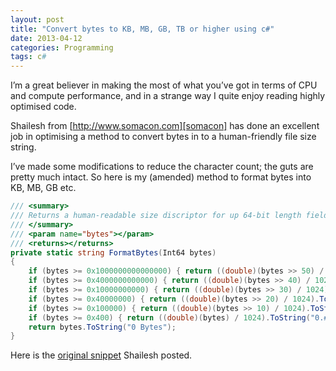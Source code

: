 ```yaml
---
layout: post
title: "Convert bytes to KB, MB, GB, TB or higher using c#"
date: 2013-04-12
categories: Programming
tags: c#
---
```


I’m a great believer in making the most of what you’ve got in terms of CPU and compute performance, and in a strange way I quite enjoy reading highly optimised code.

Shailesh from [http://www.somacon.com][somacon] has done an excellent job in optimising a method to convert bytes in to a human-friendly file size string.

I’ve made some modifications to reduce the character count; the guts are pretty much intact. So here is my (amended) method to format bytes into KB, MB, GB etc.

```csharp
/// <summary>
/// Returns a human-readable size discriptor for up 64-bit length fields
/// </summary>
/// <param name="bytes"></param>
/// <returns></returns>
private static string FormatBytes(Int64 bytes)
{
	if (bytes >= 0x1000000000000000) { return ((double)(bytes >> 50) / 1024).ToString("0.### EB"); }
	if (bytes >= 0x4000000000000) { return ((double)(bytes >> 40) / 1024).ToString("0.### PB"); }
	if (bytes >= 0x10000000000) { return ((double)(bytes >> 30) / 1024).ToString("0.### TB"); }
	if (bytes >= 0x40000000) { return ((double)(bytes >> 20) / 1024).ToString("0.### GB"); }
	if (bytes >= 0x100000) { return ((double)(bytes >> 10) / 1024).ToString("0.### MB"); }
	if (bytes >= 0x400) { return ((double)(bytes) / 1024).ToString("0.###") + " KB"; }
	return bytes.ToString("0 Bytes");
}
```
Here is the [original snippet][original] Shailesh posted.

[somacon]: http://www.somacon.com/
[original]: http://www.somacon.com/p576.php